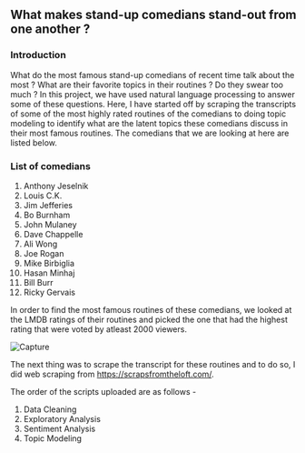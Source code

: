 ## What makes stand-up comedians stand-out from one another ?

### Introduction

What do the most famous stand-up comedians of recent time talk about the most ? What are their favorite topics in their routines ? Do they swear too much ?
In this project, we have used natural language processing to answer some of these questions. Here, I have started off by scraping the transcripts of some of the most highly rated routines of the comedians to doing topic modeling to identify what are the latent topics these comedians discuss in their most famous routines. The comedians that we are looking at here are listed below.

### List of comedians

1. Anthony Jeselnik	
2. Louis C.K.	
3. Jim Jefferies	
4. Bo Burnham	
5. John Mulaney	
6. Dave Chappelle	
7. Ali Wong	
8. Joe Rogan	
9. Mike Birbiglia	
10. Hasan Minhaj	
11. Bill Burr	
12. Ricky Gervais	

In order to find the most famous routines of these comedians, we looked at the LMDB ratings of their routines and picked the one that had the highest rating that were voted by atleast 2000 viewers.

![Capture](https://user-images.githubusercontent.com/54930611/74466989-e5a5e100-4e5d-11ea-8574-e7bb4f9a0235.PNG)

The next thing was to scrape the transcript for these routines and to do so, I did web scraping from https://scrapsfromtheloft.com/. 

The order of the scripts uploaded are as follows -
1. Data Cleaning
2. Exploratory Analysis
3. Sentiment Analysis
4. Topic Modeling
